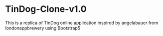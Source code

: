 # TinDog-Clone-v1.0
This is a replica of TinDog online application inspired by angelabauer from londonappbrewery using Bootstrap5
